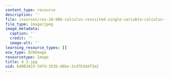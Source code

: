 ```yaml
---
content_type: resource
description: ''
file: /courses/res-18-006-calculus-revisited-single-variable-calculus-fall-2010/bd083423347d352bd6be2cd7b3ddf3e2_4_3.jpg
file_type: image/jpeg
image_metadata:
  caption: ''
  credit: ''
  image-alt: ''
learning_resource_types: []
ocw_type: OCWImage
resourcetype: Image
title: 4_3.jpg
uid: bd083423-347d-352b-d6be-2cd7b3ddf3e2
---
```

